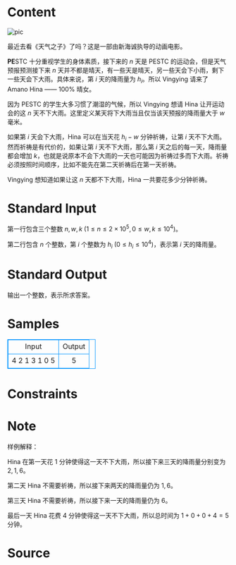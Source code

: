 
# Content

![pic](/source/lutece/tian-qi-zhi-zi/img/aHR0cHM6Ly9pLmxvbGkubmV0LzIwMTkvMTEvMTcvc0d3VktZWHpTUVJEeTJqLnBuZw==.png)

最近去看《天气之子》了吗？这是一部由新海诚执导的动画电影。

**PE**STC 十分重视学生的身体素质，接下来的 $n$ 天是 PESTC 的运动会，但是天气预报预测接下来 $n$ 天并不都是晴天，有一些天是晴天，另一些天会下小雨，剩下一些天会下大雨。具体来说，第 $i$ 天的降雨量为 $h_i$。所以 Vingying 请来了 Amano Hina —— $100\%$ 晴女。

因为 PESTC 的学生大多习惯了潮湿的气候，所以 Vingying 想请 Hina 让开运动会的这 $n$ 天不下大雨。这里定义某天将下大雨当且仅当该天预报的降雨量大于 $w$ 毫米。

如果第 $i$ 天会下大雨，Hina 可以在当天花 $h_i-w$ 分钟祈祷，让第 $i$ 天不下大雨。然而祈祷是有代价的，如果让第 $i$ 天不下大雨，那么第 $i$ 天之后的每一天，降雨量都会增加 $k$，也就是说原本不会下大雨的一天也可能因为祈祷过多而下大雨。祈祷必须按照时间顺序，比如不能先在第二天祈祷后在第一天祈祷。

Vingying 想知道如果让这 $n$ 天都不下大雨，Hina 一共要花多少分钟祈祷。

# Standard Input

第一行包含三个整数 $n,w,k$ ($1\le n\le 2\times 10^5,0\le w,k\le 10^4$)。

第二行包含 $n$ 个整数，第 $i$ 个整数为 $h_i$ ($0\le h_i\le 10^4$)，表示第 $i$ 天的降雨量。

# Standard Output

输出一个整数，表示所求答案。

# Samples

<style>
        table,table tr th, table tr td { border:1px solid #0094ff; }
        table { width: 200px; min-height: 25px; line-height: 25px; text-align: center; border-collapse: collapse;}   
    </style>
<table>
	<tr>
		<td>Input</td>
		<td>Output</td>
	</tr>
<tr><td>4 2 1
3 1 0 5</td><td>5</td></tr></table>


# Constraints



# Note

样例解释：

Hina 在第一天花 $1$ 分钟使得这一天不下大雨，所以接下来三天的降雨量分别变为 $2,1,6$。

第二天 Hina 不需要祈祷，所以接下来两天的降雨量仍为 $1,6$。

第三天 Hina 不需要祈祷，所以接下来一天的降雨量仍为 $6$。

最后一天 Hina 花费 $4$ 分钟使得这一天不下大雨，所以总时间为 $1+0+0+4=5$ 分钟。

# Source



